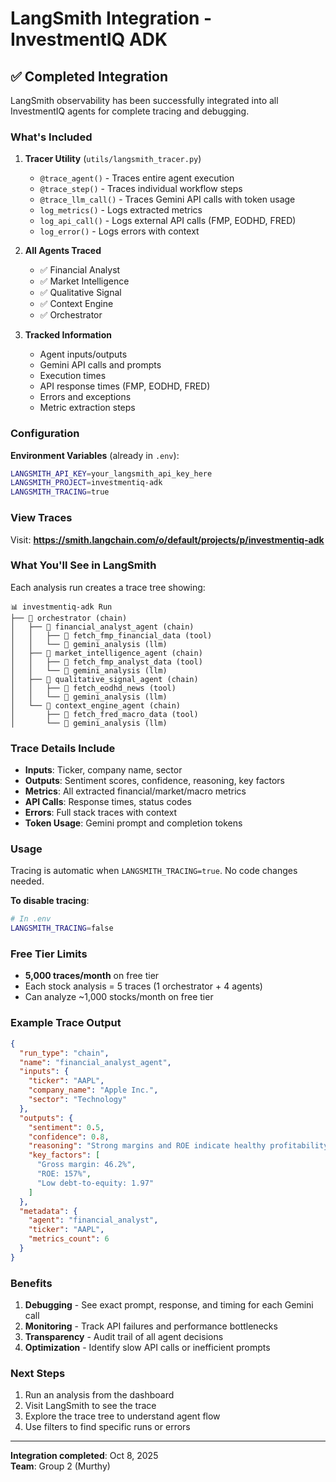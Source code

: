 # LangSmith Integration - InvestmentIQ ADK

## ✅ Completed Integration

LangSmith observability has been successfully integrated into all InvestmentIQ agents for complete tracing and debugging.

### What's Included

1. **Tracer Utility** (`utils/langsmith_tracer.py`)
   - `@trace_agent()` - Traces entire agent execution
   - `@trace_step()` - Traces individual workflow steps
   - `@trace_llm_call()` - Traces Gemini API calls with token usage
   - `log_metrics()` - Logs extracted metrics
   - `log_api_call()` - Logs external API calls (FMP, EODHD, FRED)
   - `log_error()` - Logs errors with context

2. **All Agents Traced**
   - ✅ Financial Analyst
   - ✅ Market Intelligence  
   - ✅ Qualitative Signal
   - ✅ Context Engine
   - ✅ Orchestrator

3. **Tracked Information**
   - Agent inputs/outputs
   - Gemini API calls and prompts
   - Execution times
   - API response times (FMP, EODHD, FRED)
   - Errors and exceptions
   - Metric extraction steps

### Configuration

**Environment Variables** (already in `.env`):
```bash
LANGSMITH_API_KEY=your_langsmith_api_key_here
LANGSMITH_PROJECT=investmentiq-adk
LANGSMITH_TRACING=true
```

### View Traces

Visit: **https://smith.langchain.com/o/default/projects/p/investmentiq-adk**

### What You'll See in LangSmith

Each analysis run creates a trace tree showing:

```
📊 investmentiq-adk Run
├── 🔗 orchestrator (chain)
│   ├── 🔗 financial_analyst_agent (chain)
│   │   ├── 🔧 fetch_fmp_financial_data (tool)
│   │   └── 🤖 gemini_analysis (llm)
│   ├── 🔗 market_intelligence_agent (chain)
│   │   ├── 🔧 fetch_fmp_analyst_data (tool)
│   │   └── 🤖 gemini_analysis (llm)
│   ├── 🔗 qualitative_signal_agent (chain)
│   │   ├── 🔧 fetch_eodhd_news (tool)
│   │   └── 🤖 gemini_analysis (llm)
│   └── 🔗 context_engine_agent (chain)
│       ├── 🔧 fetch_fred_macro_data (tool)
│       └── 🤖 gemini_analysis (llm)
```

### Trace Details Include

- **Inputs**: Ticker, company name, sector
- **Outputs**: Sentiment scores, confidence, reasoning, key factors
- **Metrics**: All extracted financial/market/macro metrics
- **API Calls**: Response times, status codes
- **Errors**: Full stack traces with context
- **Token Usage**: Gemini prompt and completion tokens

### Usage

Tracing is automatic when `LANGSMITH_TRACING=true`. No code changes needed.

**To disable tracing**:
```bash
# In .env
LANGSMITH_TRACING=false
```

### Free Tier Limits

- **5,000 traces/month** on free tier
- Each stock analysis = 5 traces (1 orchestrator + 4 agents)
- Can analyze ~1,000 stocks/month on free tier

### Example Trace Output

```json
{
  "run_type": "chain",
  "name": "financial_analyst_agent",
  "inputs": {
    "ticker": "AAPL",
    "company_name": "Apple Inc.",
    "sector": "Technology"
  },
  "outputs": {
    "sentiment": 0.5,
    "confidence": 0.8,
    "reasoning": "Strong margins and ROE indicate healthy profitability...",
    "key_factors": [
      "Gross margin: 46.2%",
      "ROE: 157%",
      "Low debt-to-equity: 1.97"
    ]
  },
  "metadata": {
    "agent": "financial_analyst",
    "ticker": "AAPL",
    "metrics_count": 6
  }
}
```

### Benefits

1. **Debugging** - See exact prompt, response, and timing for each Gemini call
2. **Monitoring** - Track API failures and performance bottlenecks
3. **Transparency** - Audit trail of all agent decisions
4. **Optimization** - Identify slow API calls or inefficient prompts

### Next Steps

1. Run an analysis from the dashboard
2. Visit LangSmith to see the trace
3. Explore the trace tree to understand agent flow
4. Use filters to find specific runs or errors

---

**Integration completed**: Oct 8, 2025  
**Team**: Group 2 (Murthy)
